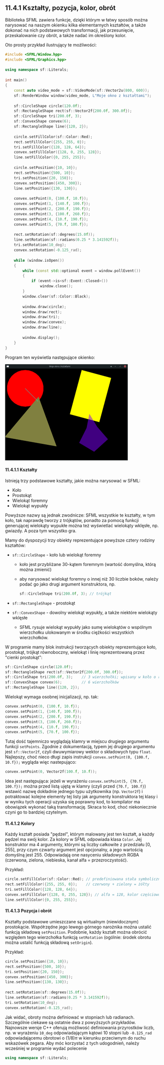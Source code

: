 ## 11.4.1 Kształty, pozycja, kolor, obrót

Biblioteka SFML zawiera funkcje, dzięki którym w łatwy sposób można narysować na naszym okienku kilka elementarnych kształtów, a także dokonać na nich podstawowych transformacji, jak przesunięcie, przeskalowanie czy obrót, a także nadać im określony kolor. 

Oto prosty przykład ilustrujący te możliwości:

```c++  
#include <SFML/Window.hpp>
#include <SFML/Graphics.hpp>

using namespace sf::Literals;

int main()
{
    const auto video_mode = sf::VideoMode(sf::Vector2u(800, 600));
    sf::RenderWindow window(video_mode, L"Moje okno z kształtami");

    sf::CircleShape circle(120.0f);
    sf::RectangleShape rect(sf::Vector2f{200.0f, 300.0f});
    sf::CircleShape tri(200.0f, 3);
    sf::ConvexShape convex(6);
    sf::RectangleShape line({120, 2});

    circle.setFillColor(sf::Color::Red);
    rect.setFillColor({255, 255, 0});
    tri.setFillColor({128, 128, 64});
    convex.setFillColor({128, 0, 255, 128});
    line.setFillColor({0, 255, 255});

    circle.setPosition({10, 10});
    rect.setPosition({500, 10});
    tri.setPosition({20, 150});
    convex.setPosition({450, 300});
    line.setPosition({130, 130});

    convex.setPoint(0, {100.f, 10.f});
    convex.setPoint(1, {140.f, 100.f});
    convex.setPoint(2, {200.f, 190.f});
    convex.setPoint(3, {100.f, 260.f});
    convex.setPoint(4, {10.f, 190.f});
    convex.setPoint(5, {70.f, 100.f});

    rect.setRotation(sf::degrees(15.0f));
    line.setRotation(sf::radians(0.25 * 3.141592f));
    tri.setRotation(10_deg);
    convex.setRotation(-0.125_rad);

    while (window.isOpen())
    {
        while (const std::optional event = window.pollEvent())
        {
            if (event->is<sf::Event::Closed>())
                window.close();
        }
        window.clear(sf::Color::Black);

        window.draw(circle);
        window.draw(rect);
        window.draw(tri);
        window.draw(convex);
        window.draw(line);

        window.display();
    }
}
```

Program ten wyświetla następujące okienko:

<img src="./img/11/shapes-sfml.png" style="zoom:50%;" />

#### 11.4.1.1 Kształty

Istnieją trzy podstawowe kształty, jakie można narysować w SFML: 

- Koło
- Prostokąt
- Wielokąt foremny
- Wielokąt wypukły 

Powyższe nazwy są jednak zwodnicze: SFML wszystkie te kształty, w tym koło, tak naprawdę tworzy z trójkątów, ponadto za pomocą funkcji generującej wielokąty wypukłe można też wyświetlać wielokąty wklęsłe, np. gwiazdy. A poza tym wszystko gra. 

Mamy do dyspozycji trzy obiekty reprezentujące powyższe cztery rodziny kształtów:

- `sf::CircleShape` - koło lub wielokąt foremny

  - koło jest przybliżane 30-kątem foremnym (wartość domyślna, którą można zmienić)

  - aby narysować wielokąt foremny o innej niż 30 liczbie boków, należy podać go jako drugi argument konstruktora, np.

    ```c++
    sf::CircleShape tri(200.0f, 3); // trójkąt
    ```

- `sf::RectangleShape` - prostokąt

- `sf::ConvexShape` - dowolny wielokąt wypukły, a także niektóre wielokąty wklęsłe

  - SFML rysuje wielokąt wypukły jako sumę wielokątów o wspólnym wierzchołku ulokowanym w środku ciężkości wszystkich wierzchołków.   

W programie mamy blok instrukcji tworzących obiekty reprezentujące koło, prostokąt, trójkąt równoboczny, wielokąt i linię reprezentowaną przez "cienki prostokąt":

```c++
sf::CircleShape circle(120.0f);
sf::RectangleShape rect(sf::Vector2f{200.0f, 300.0f});
sf::CircleShape tri(200.0f, 3);    // 3 wierzchołki; wpisany w koło o r = 200
sf::ConvexShape convex(6);         // 6 wierzchołków
sf::RectangleShape line({120, 2});
```

Wielokąt wymaga osobnej inicjalizacji, np. tak:

```c++
convex.setPoint(0, {100.f, 10.f});
convex.setPoint(1, {140.f, 100.f});
convex.setPoint(2, {200.f, 190.f});
convex.setPoint(3, {100.f, 260.f});
convex.setPoint(4, {10.f, 190.f});
convex.setPoint(5, {70.f, 100.f});
```

Tutaj dość tajemniczo wyglądają klamry w miejscu drugiego argumentu funkcji `setPoints`. Zgodnie z dokumentacją, typem jej drugiego argumentu jest `sf::Vector2f`, czyli dwuwymiarowy wektor o składowych typu `float`. Najlepszy, choć nieco długi zapis instrukcji `convex.setPoint(0, {100.f, 10.f});` wygląda więc nastepująco:

```c++   
convex.setPoint(0, Vector2f(100.f, 10.f));
```

Idea jest następująca: jeżeli w wyrażeniu `convex.setPoint(5, {70.f, 100.f});` można przed listą ujętą w klamry (czyli przed `{70.f, 100.f}`) wstawić nazwę dokładnie jednego typu użytkownika (np. `Vector2f`) i potraktować  kolejne elementy tej listy jak argumenty konstruktora tej klasy i w wyniku tych operacji uzyska się poprawny kod, to kompilator ma obowiązek wykonać taką transformację. Skraca to kod, choć niekoniecznie czyni go to bardziej czytelnym.

#### 11.4.1.2 Kolory

Każdy kształt posiada "pędzel", którym malowany jest ten kształt, a każdy pędzel ma swój kolor. Za kolory w SFML odpowiada klasa `Color`. Jej konstruktor ma 4 argumenty, którymi są liczby całkowite z przedziału $[0, 255]$, przy czym czwarty argument jest opcjonalny, a jego wartością domyślną jest 255. Odpowiadają one nasyceniu składowych RGBA (czerwona, zielona, niebieska, kanał alfa = przezroczystość).     

Przykład:

```c++ 
circle.setFillColor(sf::Color::Red); // predefiniowana stała symboliczna
rect.setFillColor({255, 255, 0});    // czerwony + zielony = żółty
tri.setFillColor({128, 128, 64});    
convex.setFillColor({128, 0, 255, 128}); // alfa = 128, kolor częściowo transparentny
line.setFillColor({0, 255, 255});        
```

#### 11.4.1.3 Pozycja i obrót

Kształty podstawowe umieszczane są wirtualnym (niewidocznym) prostokącie. Współrzędne jego lewego górnego narożnika można ustalić funkcją składową `setPosition`. Podobnie, każdy kształt można obrócić względem tego wierzchołka funkcją `setRotation` (ogólnie: środek obrotu można ustalić funkcją składową `setOrigin`).  

Przykład:

```c++
circle.setPosition({10, 10});
rect.setPosition({500, 10});
tri.setPosition({20, 150});
convex.setPosition({450, 300});
line.setPosition({130, 130});

rect.setRotation(sf::degrees(15.0f));
line.setRotation(sf::radians(0.25 * 3.141592f));
tri.setRotation(10_deg);
convex.setRotation(-0.125_rad);
```

Jak widać, obroty można definiować w stopniach lub radianach. Szczególnie ciekawe są ostatnie dwa z powyższych przykładów. Najnowsze wersje C++ oferują możliwość definiowania przyrostków liczb, np. w wyrażeniu `10_deg` odpowiadającym kątowi 10 stopni lub `-0.125_rad` odpowiadającemu obrotowi o $(1/8 )\pi$ w kierunku przeciwnym do ruchu wskazówek zegara. Aby móc korzystać z tych udogodnień, należy wcześniej w programie wydać polecenie 

```c++   
using namespace sf::Literals;
```

